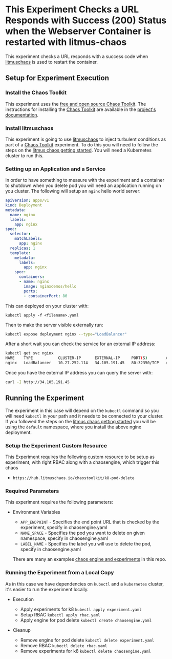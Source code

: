 # This Experiment Checks a URL Responds with Success (200) Status when the Webserver Container is restarted with litmus-chaos

This experiment checks a URL responds with a success code when [litmuschaos][litmuschaos] is used to restart the container.

## Setup for Experiment Execution

### Install the Chaos Toolkit

This experiment uses the [free and open source Chaos Toolkit][chaostoolkit]. The instructions for installing the [Chaos Toolkit][chaostoolkit] are available in the [project's documentation][docs].

### Install litmuschaos

This experiment is going to use [litmuschaos][litmuschaos] to inject turbulent conditions as part of a [Chaos Toolkit][chaostoolkit] experiment. To do this you will need to follow the steps on the [litmus chaos getting started][litmuschaosGetStarted]. You will need a Kubernetes cluster to run this.

[chaostoolkit]: https://chaostoolkit.org/
[docs]: https://docs.chaostoolkit.org
[litmuschaos]: https://litmuschaos.io
[litmuschaosGetStarted]: https://docs.litmuschaos.io/docs/getstarted/
[litmus-python]: https://github.com/litmuschaos/litmus-python
[litmus-chaos]: https://hub.litmuschaos.io/chaostoolkit

### Setting up an Application and a Service

In order to have something to measure with the experiment and a container to shutdown when you delete pod you will need an application running on you cluster. The following will setup an `nginx` hello world server:

```yaml
apiVersion: apps/v1
kind: Deployment
metadata:
  name: nginx
  labels:
    app: nginx
spec:
  selector:
    matchLabels:
      app: nginx
  replicas: 1
  template:
    metadata:
      labels:
        app: nginx
    spec:
      containers:
      - name: nginx
        image: nginxdemos/hello
        ports:
        - containerPort: 80
```

This can deployed on your cluster with:

```kubectl apply -f <filename>.yaml```

Then to make the server visible externally run:

```bash
kubectl expose deployment nginx --type="LoadBalancer"
```

After a short wait you can check the service for an external IP address:

```bash
kubectl get svc nginx
NAME    TYPE           CLUSTER-IP      EXTERNAL-IP     PORT(S)        AGE
nginx   LoadBalancer   10.27.252.114   34.105.191.45   80:32350/TCP   4h35m
```

Once you have the external IP address you can query the server with:

```bash
curl -I http://34.105.191.45
```

## Running the Experiment

The experiment in this case will depend on the `kubectl` command so you will need `kubectl` in your path and it needs to be connected to your cluster. If you followed the steps on the [litmus chaos getting started][litmuschaosGetStarted] you will be using the `default` namespace, where you install the above nginx deployment.

### Setup the Experiment Custom Resource

This Experiment requires the following custom resource to be setup as experiment, with right RBAC along with a chaosengine, which trigger this chaos

* `https://hub.litmuschaos.io/chaostoolkit/k8-pod-delete` 

### Required Parameters

This experiment requires the following parameters:

* Environment Variables
  * `APP_ENDPOINT` - Specifies the end point URL that is checked by the experiment, specify in chaosengine.yaml
  * `NAME_SPACE` - Specifies the pod you want to delete on given namespace, specify in chaosengine.yaml
  * `LABEL_NAME` - Specifies the label you will use to delete the pod, specify in chaosengine.yaml

  There are many an examples [chaos engine and experiments](https://github.com/litmuschaos/chaos-charts/tree/master/charts/chaostoolkit/k8-pod-delete) in this repo.

### Running the Experiment from a Local Copy

As in this case we have dependencies on ```kubectl``` and a `kubernetes` cluster, it's easier to run the experiment locally.

* Execution
  * Apply experiments for k8 `kubectl apply experiment.yaml` 
  * Setup RBAC `kubectl apply rbac.yaml`
  * Apply engine for pod delete `kubectl create chaosengine.yaml` 

* Cleanup
  * Remove engine for pod delete `kubectl delete experiment.yaml`
  * Remove RBAC `kubectl delete rbac.yaml`
  * Remove experiments for k8 `kubectl delete chaosengine.yaml`


